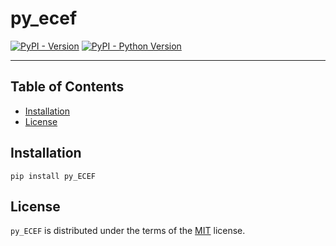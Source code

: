# py_ecef

[![PyPI - Version](https://img.shields.io/pypi/v/py-ecef.svg)](https://pypi.org/project/py-ecef)
[![PyPI - Python Version](https://img.shields.io/pypi/pyversions/py-ecef.svg)](https://pypi.org/project/py-ecef)

-----

## Table of Contents

- [Installation](#installation)
- [License](#license)

## Installation

```console
pip install py_ECEF
```

## License

`py_ECEF` is distributed under the terms of the [MIT](https://spdx.org/licenses/MIT.html) license.
